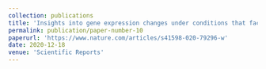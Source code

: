 ```yaml
---
collection: publications
title: 'Insights into gene expression changes under conditions that facilitate horizontal gene transfer (mating) of a model archaeon'
permalink: publication/paper-number-10
paperurl: 'https://www.nature.com/articles/s41598-020-79296-w'
date: 2020-12-18
venue: 'Scientific Reports'
---
```

